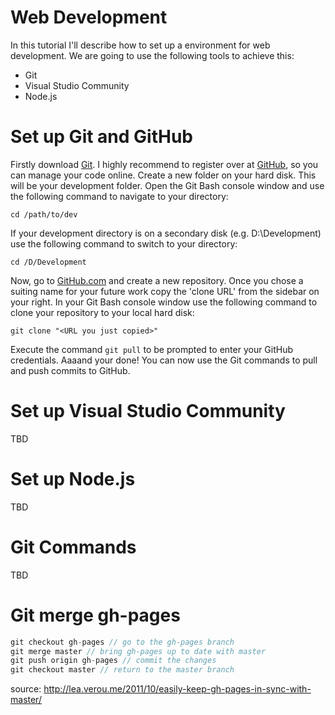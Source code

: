 ﻿# Web Development
In this tutorial I'll describe how to set up a environment for web development. We are going to use the following tools to achieve this:
* Git
* Visual Studio Community
* Node.js

# Set up Git and GitHub
Firstly download [Git](http://git-scm.com/downloads). I highly recommend to register over at [GitHub](https://github.com/), so you can manage your code online.
Create a new folder on your hard disk. This will be your development folder. Open the Git Bash console window and use the following command to navigate to your directory:
```
cd /path/to/dev
```
If your development directory is on a secondary disk (e.g. D:\Development) use the following command to switch to your directory:
```
cd /D/Development
```
Now, go to [GitHub.com](https://github.com/) and create a new repository. Once you chose a suiting name for your future work copy the 'clone URL' from the sidebar on your right.
In your Git Bash console window use the following command to clone your repository to your local hard disk:
```
git clone "<URL you just copied>"
```
Execute the command `git pull` to be prompted to enter your GitHub credentials. Aaaand your done! You can now use the Git commands to pull and push commits to GitHub.

# Set up Visual Studio Community
TBD

# Set up Node.js
TBD

# Git Commands
TBD

# Git merge gh-pages
```javascript
git checkout gh-pages // go to the gh-pages branch
git merge master // bring gh-pages up to date with master
git push origin gh-pages // commit the changes
git checkout master // return to the master branch
```
source: http://lea.verou.me/2011/10/easily-keep-gh-pages-in-sync-with-master/
